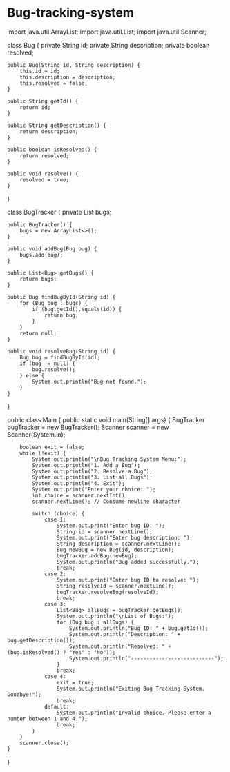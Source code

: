 # Bug-tracking-system
import java.util.ArrayList;
import java.util.List;
import java.util.Scanner;

class Bug {
    private String id;
    private String description;
    private boolean resolved;

    public Bug(String id, String description) {
        this.id = id;
        this.description = description;
        this.resolved = false;
    }

    public String getId() {
        return id;
    }

    public String getDescription() {
        return description;
    }

    public boolean isResolved() {
        return resolved;
    }

    public void resolve() {
        resolved = true;
    }
}

class BugTracker {
    private List<Bug> bugs;

    public BugTracker() {
        bugs = new ArrayList<>();
    }

    public void addBug(Bug bug) {
        bugs.add(bug);
    }

    public List<Bug> getBugs() {
        return bugs;
    }

    public Bug findBugById(String id) {
        for (Bug bug : bugs) {
            if (bug.getId().equals(id)) {
                return bug;
            }
        }
        return null;
    }

    public void resolveBug(String id) {
        Bug bug = findBugById(id);
        if (bug != null) {
            bug.resolve();
        } else {
            System.out.println("Bug not found.");
        }
    }
}

public class Main {
    public static void main(String[] args) {
        BugTracker bugTracker = new BugTracker();
        Scanner scanner = new Scanner(System.in);

        boolean exit = false;
        while (!exit) {
            System.out.println("\nBug Tracking System Menu:");
            System.out.println("1. Add a Bug");
            System.out.println("2. Resolve a Bug");
            System.out.println("3. List all Bugs");
            System.out.println("4. Exit");
            System.out.print("Enter your choice: ");
            int choice = scanner.nextInt();
            scanner.nextLine(); // Consume newline character

            switch (choice) {
                case 1:
                    System.out.print("Enter bug ID: ");
                    String id = scanner.nextLine();
                    System.out.print("Enter bug description: ");
                    String description = scanner.nextLine();
                    Bug newBug = new Bug(id, description);
                    bugTracker.addBug(newBug);
                    System.out.println("Bug added successfully.");
                    break;
                case 2:
                    System.out.print("Enter bug ID to resolve: ");
                    String resolveId = scanner.nextLine();
                    bugTracker.resolveBug(resolveId);
                    break;
                case 3:
                    List<Bug> allBugs = bugTracker.getBugs();
                    System.out.println("\nList of Bugs:");
                    for (Bug bug : allBugs) {
                        System.out.println("Bug ID: " + bug.getId());
                        System.out.println("Description: " + bug.getDescription());
                        System.out.println("Resolved: " + (bug.isResolved() ? "Yes" : "No"));
                        System.out.println("---------------------------");
                    }
                    break;
                case 4:
                    exit = true;
                    System.out.println("Exiting Bug Tracking System. Goodbye!");
                    break;
                default:
                    System.out.println("Invalid choice. Please enter a number between 1 and 4.");
                    break;
            }
        }
        scanner.close();
    }
}
